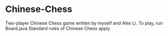 # Chinese-Chess
Two-player Chinese Chess game written by myself and Alex Li.
To play, run Board.java
Standard rules of Chinese Chess apply
